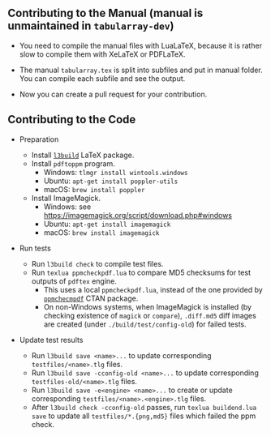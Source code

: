 
Contributing to the Manual (manual is unmaintained in `tabularray-dev`)
--------------------------

- You need to compile the manual files with LuaLaTeX,
  because it is rather slow to compile them with XeLaTeX or PDFLaTeX.

- The manual `tabularray.tex` is split into subfiles and put in manual folder.
  You can compile each subfile and see the output.

- Now you can create a pull request for your contribution.


Contributing to the Code
------------------------

- Preparation
  - Install [`l3build`](https://ctan.org/pkg/l3build) LaTeX package.
  - Install `pdftoppm` program. 
    - Windows: `tlmgr install wintools.windows`
    - Ubuntu: `apt-get install poppler-utils`
    - macOS: `brew install poppler`
  - Install ImageMagick.
    - Windows: see https://imagemagick.org/script/download.php#windows
    - Ubuntu: `apt-get install imagemagick`
    - macOS: `brew install imagemagick`

- Run tests
  - Run `l3build check` to compile test files.
  - Run `texlua ppmcheckpdf.lua` to compare MD5 checksums for test outputs of `pdftex` engine.
    - This uses a local `ppmcheckpdf.lua`, instead of the one provided by [`ppmchecmpdf`](https://ctan.org/pkg/ppmcheckpdf) CTAN package.
    - On non-Windows systems, when ImageMagick is installed (by checking existence of `magick` or `compare`), `.diff.md5` diff images are created (under `./build/test/config-old`) for failed tests.

- Update test results
    - Run `l3build save <name>...` to update corresponding `testfiles/<name>.tlg` files.
    - Run `l3build save -cconfig-old <name>...` to update corresponding `testfiles-old/<name>.tlg` files.
    - Run `l3build save -e<engine> <name>...` to create or update corresponding `testfiles/<name>.<engine>.tlg` files.
    - After `l3build check -cconfig-old` passes, run `texlua buildend.lua save` to update all `testfiles/*.{png,md5}` files which failed the ppm check.
